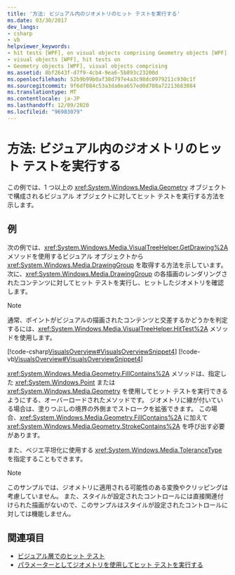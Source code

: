 ```yaml
---
title: '方法: ビジュアル内のジオメトリのヒット テストを実行する'
ms.date: 03/30/2017
dev_langs:
- csharp
- vb
helpviewer_keywords:
- hit tests [WPF], on visual objects comprising Geometry objects [WPF]
- visual objects [WPF], hit tests on
- Geometry objects [WPF], visual objects comprising
ms.assetid: 8bf2643f-d7f9-4cb4-9ea6-5b893c23200d
ms.openlocfilehash: 52b9b99b0af38d797e4a3c98dc0979211c930c1f
ms.sourcegitcommit: 9f6df084c53a3da0ea657ed0d708a72213683084
ms.translationtype: MT
ms.contentlocale: ja-JP
ms.lasthandoff: 12/09/2020
ms.locfileid: "96983079"
---
```

# <a name="how-to-hit-test-geometry-in-a-visual"></a>方法: ビジュアル内のジオメトリのヒット テストを実行する
この例では、1 つ以上の <xref:System.Windows.Media.Geometry> オブジェクトで構成されるビジュアル オブジェクトに対してヒット テストを実行する方法を示します。  
  
## <a name="example"></a>例  
 次の例では、<xref:System.Windows.Media.VisualTreeHelper.GetDrawing%2A> メソッドを使用するビジュアル オブジェクトから <xref:System.Windows.Media.DrawingGroup> を取得する方法を示しています。 次に、<xref:System.Windows.Media.DrawingGroup> の各描画のレンダリングされたコンテンツに対してヒット テストを実行し、ヒットしたジオメトリを確認します。  
  
> [!NOTE]
> 通常、ポイントがビジュアルの描画されたコンテンツと交差するかどうかを判定するには、<xref:System.Windows.Media.VisualTreeHelper.HitTest%2A> メソッドを使用します。  
  
 [!code-csharp[VisualsOverview#VisualsOverviewSnippet4](~/samples/snippets/csharp/VS_Snippets_Wpf/VisualsOverview/CSharp/Window1.xaml.cs#visualsoverviewsnippet4)]
 [!code-vb[VisualsOverview#VisualsOverviewSnippet4](~/samples/snippets/visualbasic/VS_Snippets_Wpf/VisualsOverview/visualbasic/window1.xaml.vb#visualsoverviewsnippet4)]  
  
 <xref:System.Windows.Media.Geometry.FillContains%2A> メソッドは、指定した <xref:System.Windows.Point> または <xref:System.Windows.Media.Geometry> を使用してヒット テストを実行できるようにする、オーバーロードされたメソッドです。 ジオメトリに線が付いている場合は、塗りつぶしの境界の外側までストロークを拡張できます。 この場合、<xref:System.Windows.Media.Geometry.FillContains%2A> に加えて <xref:System.Windows.Media.Geometry.StrokeContains%2A> を呼び出す必要があります。  
  
 また、ベジエ平坦化に使用する <xref:System.Windows.Media.ToleranceType> を指定することもできます。  
  
> [!NOTE]
> このサンプルでは、ジオメトリに適用される可能性のある変換やクリッピングは考慮していません。 また、スタイルが設定されたコントロールには直接関連付けられた描画がないので、このサンプルはスタイルが設定されたコントロールに対しては機能しません。  
  
## <a name="see-also"></a>関連項目

- [ビジュアル層でのヒット テスト](hit-testing-in-the-visual-layer.md)
- [パラメーターとしてジオメトリを使用してヒット テストを実行する](how-to-hit-test-using-geometry-as-a-parameter.md)

